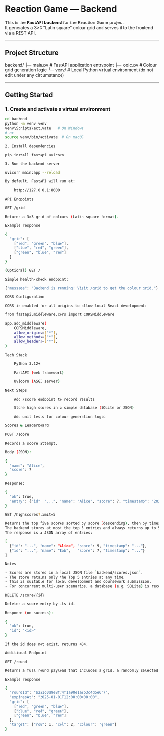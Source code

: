 # Reaction Game — Backend

This is the **FastAPI backend** for the Reaction Game project.  
It generates a 3×3 "Latin square" colour grid and serves it to the frontend via a REST API.

---

## Project Structure

backend/
├─ main.py # FastAPI application entrypoint
├─ logic.py # Colour grid generation logic
└─ venv/ # Local Python virtual environment (do not edit under any circumstance)


---

## Getting Started

### 1. Create and activate a virtual environment

```bash
cd backend
python -m venv venv
venv\Scripts\activate   # On Windows
# or
source venv/bin/activate  # On macOS

2. Install dependencies

pip install fastapi uvicorn

3. Run the backend server

uvicorn main:app --reload

By default, FastAPI will run at:

    http://127.0.0.1:8000

API Endpoints

GET /grid

Returns a 3×3 grid of colours (Latin square format).

Example response:

{
  "grid": [
    ["red", "green", "blue"],
    ["blue", "red", "green"],
    ["green", "blue", "red"]
  ]
}

(Optional) GET /

Simple health-check endpoint:

{"message": "Backend is running! Visit /grid to get the colour grid."}

CORS Configuration

CORS is enabled for all origins to allow local React development:

from fastapi.middleware.cors import CORSMiddleware

app.add_middleware(
    CORSMiddleware,
    allow_origins=["*"],
    allow_methods=["*"],
    allow_headers=["*"],
)

Tech Stack

    Python 3.12+

    FastAPI (web framework)

    Uvicorn (ASGI server)

Next Steps

    Add /score endpoint to record results

    Store high scores in a simple database (SQLite or JSON)

    Add unit tests for colour generation logic

Scores & Leaderboard

POST /score

Records a score attempt.

Body (JSON):

{
  "name": "Alice",
  "score": 7
}

Response:

{
  "ok": true,
  "entry": {"id": "...", "name": "Alice", "score": 7, "timestamp": "2025-01-01T12:00:00+00:00"}
}

GET /highscores?limit=5

Returns the top five scores sorted by score (descending), then by timestamp.
The backend stores at most the top 5 entries and always returns up to 5.
The response is a JSON array of entries:

[
  {"id": "...", "name": "Alice", "score": 9, "timestamp": "..."},
  {"id": "...", "name": "Bob",   "score": 7, "timestamp": "..."}
]

Notes

- Scores are stored in a local JSON file `backend/scores.json`.
- The store retains only the Top 5 entries at any time.
- This is suitable for local development and coursework submission.
- For concurrent multi-user scenarios, a database (e.g. SQLite) is recommended.

DELETE /score/{id}

Deletes a score entry by its id.

Response (on success):

{
  "ok": true,
  "id": "<id>"
}

If the id does not exist, returns 404.

Additional Endpoint

GET /round

Returns a full round payload that includes a grid, a randomly selected target cell, a unique roundId, and an expiresAt timestamp (ISO 8601, UTC). The default expiry is 60 seconds from the time of request.

Example response:

{
  "roundId": "b2a1c0d9e8f74f1a90e1a2b3c4d5e6f7",
  "expiresAt": "2025-01-01T12:00:00+00:00",
  "grid": [
    ["red", "green", "blue"],
    ["blue", "red", "green"],
    ["green", "blue", "red"]
  ],
  "target": {"row": 1, "col": 2, "colour": "green"}
}

